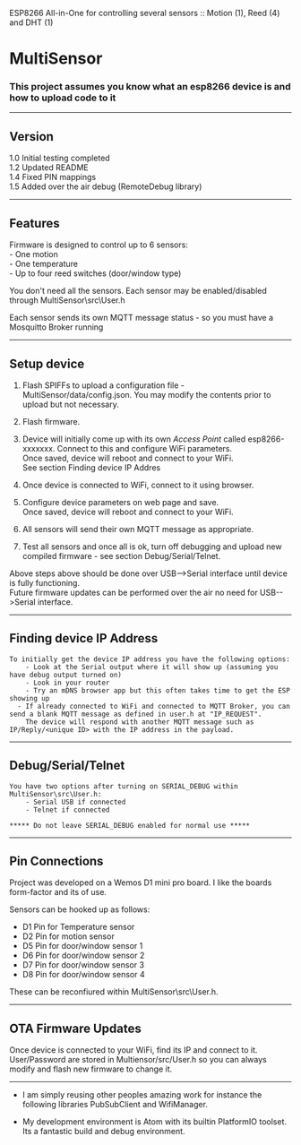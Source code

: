 ESP8266 All-in-One for controlling several sensors :: Motion (1), Reed (4) and DHT (1)

# MultiSensor

### This project assumes you know what an esp8266 device is and how to upload code to it

-------------------------------------------------------------------------------------------------------------
## Version
1.0 Initial testing completed  
1.2 Updated README  
1.4 Fixed PIN mappings  
1.5 Added over the air debug (RemoteDebug library)  

-------------------------------------------------------------------------------------------------------------
## Features
Firmware is designed to control up to 6 sensors:  
	- One motion  
	- One temperature  
	- Up to four reed switches (door/window type)  

You don't need all the sensors. Each sensor may be enabled/disabled through MultiSensor\src\User.h

Each sensor sends its own MQTT message status - so you must have a Mosquitto Broker running

-------------------------------------------------------------------------------------------------------------
## Setup device
1. Flash SPIFFs to upload a configuration file - MultiSensor/data/config.json. You may modify the contents prior to upload but not necessary.

2. Flash firmware.

3. Device will initially come up with its own *Access Point* called esp8266-xxxxxxx. Connect to this and configure WiFi parameters.  
   Once saved, device will reboot and connect to your WiFi.  
   See section Finding device IP Addres

4. Once device is connected to WiFi, connect to it using browser. 

5. Configure device parameters on web page and save.  
   Once saved, device will reboot and connect to your WiFi.

6. All sensors will send their own MQTT message as appropriate.

7. Test all sensors and once all is ok, turn off debugging and upload new compiled firmware - see section Debug/Serial/Telnet.

Above steps above should be done over USB-->Serial interface until device is fully functioning.  
Future firmware updates can be performed over the air no need for USB-->Serial interface.

-------------------------------------------------------------------------------------------------------------
## Finding device IP Address
    To initially get the device IP address you have the following options:  
		- Look at the Serial output where it will show up (assuming you have debug output turned on)
		- Look in your router
		- Try an mDNS browser app but this often takes time to get the ESP showing up
	  - If already connected to WiFi and connected to MQTT Broker, you can send a blank MQTT message as defined in user.h at "IP_REQUEST".
	    The device will respond with another MQTT message such as IP/Reply/<unique ID> with the IP address in the payload.

-------------------------------------------------------------------------------------------------------------
## Debug/Serial/Telnet 
	You have two options after turning on SERIAL_DEBUG within MultiSensor\src\User.h:
		- Serial USB if connected
		- Telnet if connected
	
	***** Do not leave SERIAL_DEBUG enabled for normal use *****
	
-------------------------------------------------------------------------------------------------------------
## Pin Connections 
Project was developed on a Wemos D1 mini pro board. I like the boards form-factor and its of use. 

Sensors can be hooked up as follows:
- D1 Pin for Temperature sensor
- D2 Pin for motion sensor
- D5 Pin for door/window sensor 1
- D6 Pin for door/window sensor 2
- D7 Pin for door/window sensor 3
- D8 Pin for door/window sensor 4

These can be reconfiured within MultiSensor\src\User.h.

-------------------------------------------------------------------------------------------------------------
## OTA Firmware Updates
Once device is connected to your WiFi, find its IP and connect to it. User/Password are stored in Multiensor/src/User.h so you can always modify and flash new firmware to change it.

-------------------------------------------------------------------------------------------------------------
- I am simply reusing other peoples amazing work for instance the following libraries PubSubClient and WifiManager.

- My development environment is Atom with its builtin PlatformIO toolset. Its a fantastic build and debug environment.